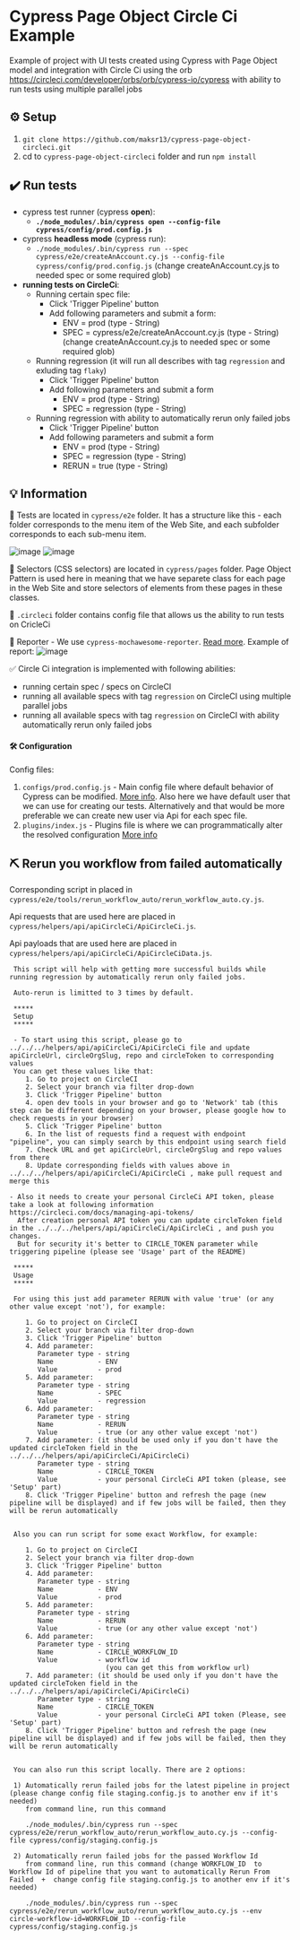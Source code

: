 # Cypress Page Object Circle Ci Example
Example of project with UI tests created using Cypress with Page Object model and integration with Circle Ci using the orb https://circleci.com/developer/orbs/orb/cypress-io/cypress with ability to run tests using multiple parallel jobs

## :gear: Setup

1. `git clone https://github.com/maksr13/cypress-page-object-circleci.git`
2. cd to `cypress-page-object-circleci` folder and run `npm install`


## :heavy_check_mark: Run tests

- cypress test runner (cypress __open__):
    - **`./node_modules/.bin/cypress open --config-file cypress/config/prod.config.js`**
- cypress __headless mode__ (cypress run):
    - `./node_modules/.bin/cypress run --spec cypress/e2e/createAnAccount.cy.js --config-file cypress/config/prod.config.js` (change createAnAccount.cy.js  to needed spec or some required glob)
- **running tests on CircleCi**:
    - Running certain spec file:
        - Click 'Trigger Pipeline' button
        - Add following parameters and submit a form:
            - ENV = prod (type - String)
            - SPEC = cypress/e2e/createAnAccount.cy.js (type - String) (change createAnAccount.cy.js  to needed spec or some required glob)
    - Running regression (it will run all describes with tag `regression` and exluding tag `flaky`)
        - Click 'Trigger Pipeline' button
        - Add following parameters and submit a form
            - ENV = prod (type - String)
            - SPEC = regression (type - String)
     - Running regression with ability to automatically rerun only failed jobs
        - Click 'Trigger Pipeline' button
        - Add following parameters and submit a form
            - ENV = prod (type - String)
            - SPEC = regression (type - String)
            - RERUN = true (type - String)

## :bulb: Information
:file_folder: Tests are located in `cypress/e2e` folder.
It has a structure like this - each folder corresponds to the menu item of the Web Site, and each subfolder corresponds to each sub-menu item.

![image](https://github.com/maksr13/cypress-page-object-circleci/assets/22858879/ef417a58-d549-4ad6-86d3-56e7eeee6cea)
![image](https://github.com/maksr13/cypress-page-object-circleci/assets/22858879/9d1b66ca-cd2e-4e16-acd7-e21437544684)

:file_folder: Selectors (CSS selectors) are located in `cypress/pages` folder.
Page Object Pattern is used here in meaning that we have separete class for each page in the Web Site and store selectors of elements from these pages in these classes.

:file_folder: `.circleci` folder contains config file that allows us the ability to run tests on CricleCi

📝 Reporter
    - We use `cypress-mochawesome-reporter`. [Read more](https://www.npmjs.com/package/cypress-mochawesome-reporter). Example of report:
![image](https://github.com/maksr13/cypress-page-object-circleci/assets/22858879/5b881025-097e-4d81-be6e-3d8a4b6c681e)

✅ Circle Ci integration is implemented with following abilities:
- running certain spec / specs on CircleCI
- running all available specs with tag `regression` on CircleCI using multiple parallel jobs
- running all available specs with tag `regression` on CircleCI with ability automatically rerun only failed jobs

#### :hammer_and_wrench: Configuration
Config files:
1. `configs/prod.config.js` - Main config file where default behavior of Cypress can be modified. [More info](https://docs.cypress.io/guides/references/configuration). Also here we have default user that we can use for creating our tests. Alternatively and that would be more preferable we can create new user via Api for each spec file.
2. `plugins/index.js` - Plugins file is where we can programmatically alter the resolved configuration [More info](https://docs.cypress.io/guides/tooling/plugins-guide#Use-Cases)

## ⛏️ Rerun you workflow from failed automatically
Corresponding script in placed in `cypress/e2e/tools/rerun_workflow_auto/rerun_workflow_auto.cy.js`.

Api requests that are used here are placed in `cypress/helpers/api/apiCircleCi/ApiCircleCi.js`.

Api payloads that are used here are placed in `cypress/helpers/api/apiCircleCi/ApiCircleCiData.js`.


     This script will help with getting more successful builds while running regression by automatically rerun only failed jobs.

     Auto-rerun is limitted to 3 times by default.

     *****
     Setup
     *****

     - To start using this script, please go to ../../../helpers/api/apiCircleCi/ApiCircleCi file and update apiCircleUrl, circleOrgSlug, repo and circleToken to corresponding values
     You can get these values like that:
        1. Go to project on CircleCI
        2. Select your branch via filter drop-down
        3. Click 'Trigger Pipeline' button
        4. open dev tools in your browser and go to 'Network' tab (this step can be different depending on your browser, please google how to check requests in your browser)
        5. Click 'Trigger Pipeline' button
        6. In the list of requests find a request with endpoint "pipeline", you can simply search by this endpoint using search field
        7. Check URL and get apiCircleUrl, circleOrgSlug and repo values from there
        8. Update corresponding fields with values above in ../../../helpers/api/apiCircleCi/ApiCircleCi , make pull request and merge this

    - Also it needs to create your personal CircleCi API token, please take a look at following information https://circleci.com/docs/managing-api-tokens/
      After creation personal API token you can update circleToken field in the ../../../helpers/api/apiCircleCi/ApiCircleCi , and push you changes.
      But for security it's better to CIRCLE_TOKEN parameter while triggering pipeline (please see 'Usage' part of the README)

     *****
     Usage
     ***** 

     For using this just add parameter RERUN with value 'true' (or any other value except 'not'), for example:

        1. Go to project on CircleCI
        2. Select your branch via filter drop-down
        3. Click 'Trigger Pipeline' button
        4. Add parameter:
           Parameter type - string
           Name           - ENV
           Value          - prod
        5. Add parameter:
           Parameter type - string
           Name           - SPEC
           Value          - regression
        6. Add parameter:
           Parameter type - string
           Name           - RERUN
           Value          - true (or any other value except 'not')
        7. Add parameter: (it should be used only if you don't have the updated circleToken field in the ../../../helpers/api/apiCircleCi/ApiCircleCi)
           Parameter type - string
           Name           - CIRCLE_TOKEN
           Value          - your personal CircleCi API token (please, see 'Setup' part)
        8. Click 'Trigger Pipeline' button and refresh the page (new pipeline will be displayed) and if few jobs will be failed, then they will be rerun automatically


     Also you can run script for some exact Workflow, for example:   

        1. Go to project on CircleCI
        2. Select your branch via filter drop-down
        3. Click 'Trigger Pipeline' button
        4. Add parameter:
           Parameter type - string
           Name           - ENV
           Value          - prod
        5. Add parameter:
           Parameter type - string
           Name           - RERUN
           Value          - true (or any other value except 'not')
        6. Add parameter:
           Parameter type - string
           Name           - CIRCLE_WORKFLOW_ID
           Value          - workflow id 
                            (you can get this from workflow url)
        7. Add parameter: (it should be used only if you don't have the updated circleToken field in the ../../../helpers/api/apiCircleCi/ApiCircleCi)
           Parameter type - string
           Name           - CIRCLE_TOKEN
           Value          - your personal CircleCi API token (Please, see 'Setup' part)
        8. Click 'Trigger Pipeline' button and refresh the page (new pipeline will be displayed) and if few jobs will be failed, then they will be rerun automatically


     You can also run this script locally. There are 2 options:

     1) Automatically rerun failed jobs for the latest pipeline in project (please change config file staging.config.js to another env if it's needed)
        from command line, run this command
     
        ./node_modules/.bin/cypress run --spec cypress/e2e/rerun_workflow_auto/rerun_workflow_auto.cy.js --config-file cypress/config/staging.config.js

     2) Automatically rerun failed jobs for the passed Workflow Id
        from command line, run this command (change WORKFLOW_ID  to Workflow Id of pipeline that you want to automatically Rerun From Failed  +  change config file staging.config.js to another env if it's needed)

        ./node_modules/.bin/cypress run --spec cypress/e2e/rerun_workflow_auto/rerun_workflow_auto.cy.js --env circle-workflow-id=WORKFLOW_ID --config-file cypress/config/staging.config.js

